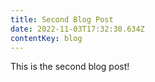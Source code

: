 ```yaml
---
title: Second Blog Post
date: 2022-11-03T17:32:30.634Z
contentKey: blog
---
```


This is the second blog post!
